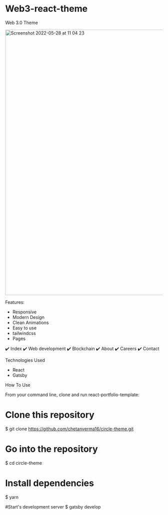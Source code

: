 # Web3-react-theme

Web 3.0 Theme

<img width="847" alt="Screenshot 2022-05-28 at 11 04 23" src="https://user-images.githubusercontent.com/7381165/170818786-b9e25336-1591-474c-b8ad-be3def1a8835.png">


Features:
- Responsive
- Modern Design
- Clean Animations
- Easy to use
- tailwindcss
- Pages

✔️ Index 
✔️ Web development 
✔️ Blockchain 
✔️ About 
✔️ Careers 
✔️ Contact

Technologies Used
- React
- Gatsby

How To Use

From your command line, clone and run react-portfolio-template:

# Clone this repository
$ git clone https://github.com/chetanverma16/circle-theme.git

# Go into the repository
$ cd circle-theme

# Install dependencies
$ yarn

#Start's development server
$ gatsby develop
